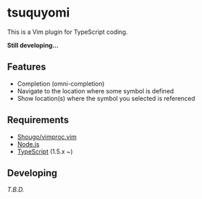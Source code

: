 # tsuquyomi

This is a Vim plugin for TypeScript coding.

**Still developing...**

## Features

+ Completion (omni-completion)
+ Navigate to the location where some symbol is defined
+ Show location(s) where the symbol you selected is referenced

## Requirements

+ [Shougo/vimproc.vim](https://github.com/Shougo/vimproc.vim)
+ [Node.js](https://nodejs.org/)
+ [TypeScript](https://github.com/Microsoft/TypeScript) (1.5.x ~)


## Developing
*T.B.D.*
